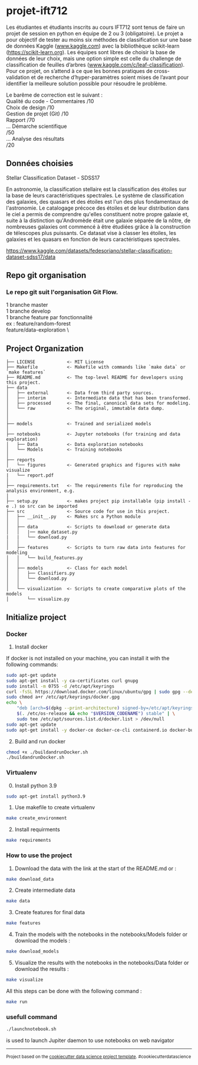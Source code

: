 # projet-ift712

Les étudiantes et étudiants inscrits au cours IFT712 sont tenus de faire un projet de session en python en équipe de 2 ou 3 (obligatoire). Le projet a pour objectif de tester au moins six méthodes de classification sur une base de données Kaggle (www.kaggle.com) avec la bibliothèque scikit-learn (https://scikit-learn.org). Les équipes sont libres de choisir la base de données de leur choix, mais une option simple est celle du challenge de classification de feuilles d’arbres (www.kaggle.com/c/leaf-classification). Pour ce projet, on s’attend à ce que les bonnes pratiques de cross-validation et de recherche d’hyper-paramètres soient mises de l’avant pour identifier la meilleure solution possible pour résoudre le problème. 

Le barême de correction est le suivant : \
Qualité du code - Commentaires 	 /10 \
Choix de design 	 /10 \
Gestion de projet (Git) 	 /10 \
Rapport 	 /70 \
... Démarche scientifique \
	 /50 \
... Analyse des résultats \
	 /20


Données choisies
------------
Stellar Classification Dataset - SDSS17

En astronomie, la classification stellaire est la classification des étoiles sur la base de leurs caractéristiques spectrales. Le système de classification des galaxies, des quasars et des étoiles est l'un des plus fondamentaux de l'astronomie. Le catalogage précoce des étoiles et de leur distribution dans le ciel a permis de comprendre qu'elles constituent notre propre galaxie et, suite à la distinction qu'Andromède était une galaxie séparée de la nôtre, de nombreuses galaxies ont commencé à être étudiées grâce à la construction de télescopes plus puissants. Ce datasat vise à classer les étoiles, les galaxies et les quasars en fonction de leurs caractéristiques spectrales.

https://www.kaggle.com/datasets/fedesoriano/stellar-classification-dataset-sdss17/data


Repo git organisation
------------

### Le repo git suit l'organisation Git Flow. 

1 branche master \
1 branche develop \
1 branche feature par fonctionnalité \
    ex : feature/random-forest \
         feature/data-exploration  \


Project Organization
------------

    ├── LICENSE            <- MIT License
    ├── Makefile           <- Makefile with commands like `make data` or `make features`
    ├── README.md          <- The top-level README for developers using this project.
    ├── data
    │   ├── external       <- Data from third party sources.
    │   ├── interim        <- Intermediate data that has been transformed.
    │   ├── processed      <- The final, canonical data sets for modeling.
    │   └── raw            <- The original, immutable data dump.
    │
    │
    ├── models             <- Trained and serialized models
    │   
    ├── notebooks          <- Jupyter notebooks (for training and data exploration)
    │   ├── Data           <- Data exploration notebooks
    │   └── Models         <- Training notebooks
    │
    ├── reports           
    │   └── figures        <- Generated graphics and figures with make visualize
    |   └── report.pdf
    │
    ├── requirements.txt   <- The requirements file for reproducing the analysis environment, e.g.
    │
    ├── setup.py           <- makes project pip installable (pip install -e .) so src can be imported
    ├── src                <- Source code for use in this project.
    │   ├── __init__.py    <- Makes src a Python module
    │   │
    │   ├── data           <- Scripts to download or generate data
    │   │   |── make_dataset.py
    |   |   └── download.py
    │   │
    │   ├── features       <- Scripts to turn raw data into features for modeling
    │   │   └── build_features.py
    │   │
    │   ├── models         <- Class for each model                
    │   │   ├── Classifiers.py
    │   │   └── download.py
    │   │
    │   └── visualization  <- Scripts to create comparative plots of the models
    │       └── visualize.py

## Initialize project


### Docker

1. Install docker

If docker is not installed on your machine, you can install it with the following commands:
```bash
sudo apt-get update
sudo apt-get install -y ca-certificates curl gnupg
sudo install -m 0755 -d /etc/apt/keyrings
curl -fsSL https://download.docker.com/linux/ubuntu/gpg | sudo gpg --dearmor -o /etc/apt/keyrings/docker.gpg
sudo chmod a+r /etc/apt/keyrings/docker.gpg
echo \
    "deb [arch=$(dpkg --print-architecture) signed-by=/etc/apt/keyrings/docker.gpg] https://download.docker.com/linux/ubuntu \
    $(. /etc/os-release && echo "$VERSION_CODENAME") stable" | \
    sudo tee /etc/apt/sources.list.d/docker.list > /dev/null    
sudo apt-get update
sudo apt-get install -y docker-ce docker-ce-cli containerd.io docker-buildx-plugin docker-compose-plugin
```
2. Build and run docker

```bash
chmod +x ./buildandrunDocker.sh
./buildandrunDocker.sh
```

### Virtualenv

0. Install python 3.9

```bash
sudo apt-get install python3.9
```

1. Use makefile to create virtualenv

```bash
make create_environment
```
2. Install requirments

```bash
make requirements
```

### How to use the project

1. Download the data with the link at the start of the README.md or :

```bash
make download_data
```

2. Create intermediate data

```bash
make data
```

3. Create features for final data

```bash
make features
```
4. Train the models with the notebooks in the notebooks/Models folder or download the models :

```bash
make download_models
```
5. Visualize the results with the notebooks in the notebooks/Data folder or download the results :

```bash
make visualize
```

All this steps can be done with the following command :

```bash
make run
```
### usefull command

```bash
./launchnotebook.sh 
```
is used to launch Jupiter daemon to use notebooks on web navigator




--------

<p><small>Project based on the <a target="_blank" href="https://drivendata.github.io/cookiecutter-data-science/">cookiecutter data science project template</a>. #cookiecutterdatascience</small></p>
